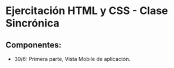 
# **Ejercitación HTML y CSS - Clase Sincrónica**

## Componentes:

- 30/6: Primera parte, Vista Mobile de aplicación.
